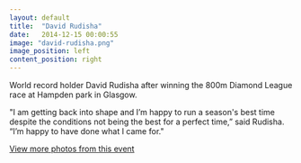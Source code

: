 ```yaml
---
layout: default
title:  "David Rudisha"
date:   2014-12-15 00:00:55
image: "david-rudisha.png"
image_position: left
content_position: right
---
```


World record holder David Rudisha after winning the 800m Diamond League race at Hampden park in Glasgow.

"I am getting back into shape and I’m happy to run a season's best time despite the conditions not being the best for a perfect time,” said Rudisha. “I’m happy to have done what I came for."

[View more photos from this event](http://www.adamoliverphotography.com/collection/index/104)
